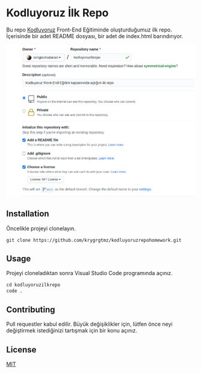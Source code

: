 # Kodluyoruz İlk Repo

Bu repo [Kodluyoruz](https://www.kodluyoruz.org/) Front-End Eğitiminde oluşturduğumuz ilk repo. İçerisinde bir adet README dosyası, bir adet de index.html barındırıyor.

![Örnek Resim](https://raw.githubusercontent.com/Kodluyoruz/taskforce/main/git/odev1/figures/github.png)


## Installation
Öncelikle projeyi clonelayın.
``` 
git clone https://github.com/krygrgtmz/kodluyoruzrepohomework.git
```


## Usage
Projeyi cloneladıktan sonra Visual Studio Code programında açınız.
``` 
cd kodluyoruzilkrepo
code . 
````

## Contributing
Pull requestler kabul edilir. Büyük değişiklikler için, lütfen önce neyi değiştirmek istediğinizi tartışmak için bir konu açınız.

## License
[MIT](https://choosealicense.com/licenses/mit/)

